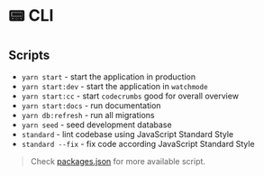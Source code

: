 📟 CLI
======

Scripts
-------

- `yarn start` - start the application in production
- `yarn start:dev` - start the application in `watchmode`
- `yarn start:cc` - start `codecrumbs` good for overall overview
- `yarn start:docs` - run documentation
- `yarn db:refresh` - run all migrations
- `yarn seed` - seed development database
- `standard` - lint codebase using JavaScript Standard Style
- `standard --fix` - fix code according JavaScript Standard Style

> Check [packages.json](../../package.json) for more available script.
